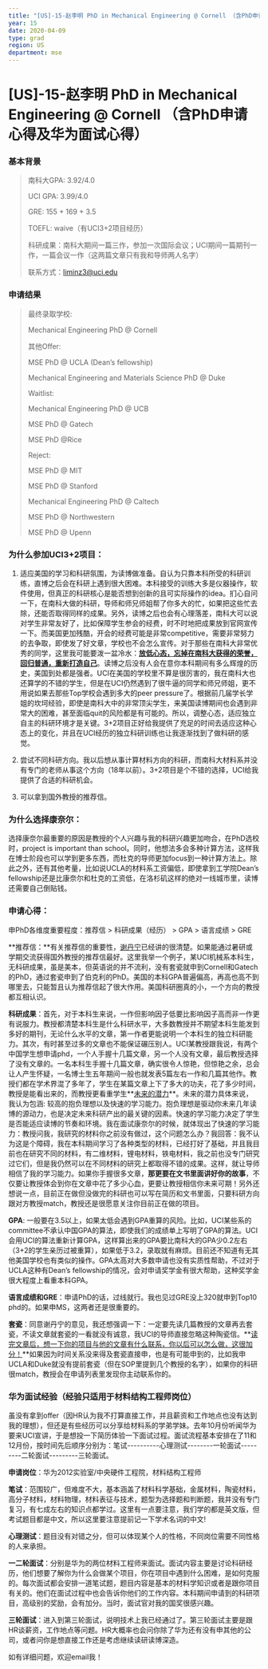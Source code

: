 ```yaml
---
title: "[US]-15-赵李明 PhD in Mechanical Engineering @ Cornell （含PhD申请心得及华为面试心得）"
year: 15
date: 2020-04-09
type: grad
region: US
department: mse
---
```


# [US]-15-赵李明 PhD in Mechanical Engineering @ Cornell （含PhD申请心得及华为面试心得）

### 基本背景

> 南科大GPA: 3.92/4.0
>
> UCI GPA: 3.99/4.0
>
> GRE: 155 + 169 + 3.5
>
> TOEFL: waive（有UCI3+2项目经历）
>
> 科研成果：南科大期间一篇三作，参加一次国际会议；UCI期间一篇期刊一作，一篇会议一作（这两篇文章只有我和导师两人名字）
>
> 联系方式：liminz3@uci.edu

### 申请结果

> 最终录取学校:
>
> Mechanical Engineering PhD @ Cornell
>
> 其他Offer:
>
> MSE PhD @ UCLA (Dean’s fellowship)
>
> Mechanical Engineering and Materials Science PhD @ Duke
>
> Waitlist:
>
> Mechanical Engineering PhD @ UCB
>
> MSE PhD @ Gatech
>
> MSE PhD @Rice
>
> Reject:
>
> MSE PhD @ MIT
>
> MSE PhD @ Stanford
>
> Mechanical Engineering PhD @ Caltech
>
> MSE PhD @ Northwestern
>
> MSE PhD @ Upenn

### 为什么参加UCI3+2项目：

1. 适应美国的学习和科研氛围，为读博做准备。自认为只靠本科所受的科研训练，直博之后会在科研上遇到很大困难。本科接受的训练大多是仪器操作，软件使用，但真正的科研核心是能否想到创新的且可实际操作的idea。扪心自问一下，在南科大做的科研，导师和师兄师姐帮了你多大的忙，如果把这些忙去除，还能否取得同样的成果。另外，读博之后也会有心理落差，南科大可以说对学生非常友好了，比如保障学生参会的经费，时不时地把成果放到官网宣传一下。而美国更加残酷，开会的经费可能是非常competitive，需要非常努力的去争取，即使发了好文章，学校也不会怎么宣传。对于那些在南科大非常优秀的同学，这里我可能要泼一盆冷水：**<u>放低心态，忘掉在南科大获得的荣誉，回归普通，重新打造自己</u>**。读博之后没有人会在意你本科期间有多么辉煌的历史，美国到处都是强者。UCI在美国的学校里不算是很厉害的，我在南科大也还算学的不错的学生，但是在UCI仍然遇到了很牛逼的同学和师兄师姐，更不用说如果去那些Top学校会遇到多大的peer pressure了。根据前几届学长学姐的坎坷经验，即使是南科大中的非常顶尖学生，来美国读博期间也会遇到非常大的困难，甚至面临quit的风险都是有可能的。所以，调整心态，适应独立自主的科研环境才是关键。3+2项目正好给我提供了充足的时间去适应这种心态上的变化，并且在UCI经历的独立科研训练也让我逐渐找到了做科研的感觉。

2. 尝试不同科研方向。我以后想从事计算材料方向的科研，而南科大材料系并没有专门的老师从事这个方向（18年以前）。3+2项目是个不错的选择，UCI给我提供了合适的科研机会。

3. 可以拿到国外教授的推荐信。

### 为什么选择康奈尔：

选择康奈尔最重要的原因是教授的个人兴趣与我的科研兴趣更加吻合，在PhD选校时，project is important than school。同时，他想法多会多种计算方法，这样我在博士阶段也可以学到更多东西，而杜克的导师更加focus到一种计算方法上。除此之外，还有其他考量，比如说UCLA的材料系工资偏低，即使拿到工学院Dean’s fellowship还是比康奈尔和杜克的工资低，在洛杉矶这样的绝对一线城市里，读博还需要自己倒贴钱。

### 申请心得：

申PhD各维度重要程度：推荐信 > 科研成果（经历） > GPA > 语言成绩 > GRE

**推荐信：**有关推荐信的重要性，[谢丹宁](https://sustech-application.github.io/2020-Fall/#/grad-application/computer-science-and-engineering/[US]-15-xiedanning)已经讲的很清楚。如果能通过暑研或学期交流获得国外教授的推荐信最好。这里我举一个例子，某UCI机械系本科生，无科研成果，虽是美本，但英语说的并不流利，没有套瓷就申到Cornell和Gatech的PhD，通过套瓷申到了伯克利的PhD。美国的本科GPA普遍偏高，再高也高不到哪里去，只能暂且认为推荐信起了很大作用。美国科研圈真的小，一个方向的教授都互相认识。

**科研成果**：首先，对于本科生来说，一作但影响因子低要比影响因子高而非一作更有说服力。教授都清楚本科生是什么科研水平，大多数教授并不期望本科生能发到多好的期刊，无论什么水平的文章，第一作者更能说明一个本科生的独立科研能力。其次，有时甚至过多的文章也不能保证碾压别人。UCI某教授跟我说，有两个中国学生想申请phd，一个人手握十几篇文章，另一个人没有文章，最后教授选择了没有文章的。一名本科生手握十几篇文章，确实很令人惊艳，但惊艳之余，总会让人产生怀疑，一名博士生五年期间一般也就发表5篇左右一作和几篇其他作。教授们都在学术界混了多年了，学生在某篇文章上下了多大的功夫，花了多少时间，教授是能看出来的，而教授更看重学生**<u>未来的潜力</u>**。未来的潜力具体来说，我认为包涵: 较高的抱负理想以及快速的学习能力。抱负理想是驱动你未来几年读博的源动力，也是决定未来科研产出的最关键的因素。快速的学习能力决定了学生是否能适应读博的节奏和环境。我在面试康奈尔的时候，就体现出了快速的学习能力：教授问我，我研究的材料你之前没有做过，这个问题怎么办？我回答：我不认为这是个障碍，我在本科期间学习了各种类型的材料，已经打好了基础，并且我目前也在研究不同的材料，有二维材料，锂电材料，铁电材料，我之前也没专门研究过它们，但是我仍然可以在不同材料的研究上都取得不错的成果。这样，就让导师相信了我的学习能力。如果你手握很多文章，**那更要在文书里面讲好你的故事**，不仅要让教授体会到你在文章中花了多少心血，更要让教授相信你未来可期！另外还想说一点，目前正在做但没做完的科研也可以写在简历和文书里面，只要科研方向跟对方教授match，教授还是很愿意关注你目前正在做的项目。

**GPA**: 一般要在3.5以上，如果太低会遇到GPA重算的风险。比如，UCI某些系的committee不承认中国GPA的算法，即使我们的成绩单上写明了GPA的算法。UCI会用UCI的算法重新计算GPA，这样算出来的GPA要比南科大的GPA少0.2左右（3+2的学生亲历过被重算），如果低于3.2，录取就有麻烦。目前还不知道有无其他美国学校也有类似的操作。GPA太高对大多数申请也没有实质性帮助，不过对于UCLA这种有Dean’s fellowship的情况，会对申请奖学金有很大帮助，这种奖学金很大程度上看重本科GPA。

**语言成绩和GRE**：申请PhD的话，过线就行。我也见过GRE没上320就申到Top10 phd的。如果申MS，这两者还是很重要的。

**套瓷**：同意谢丹宁的意见，我还想强调一下：一定要先读几篇教授的文章再去套瓷，不读文章就套瓷的一看就没有诚意，我UCI的导师直接忽略这种陶瓷信。**<u>读完文章后，想一下你的项目与他的文章有什么联系，你以后可以怎么做，这很加分！</u>**如果因为时间关系没来得及套瓷直接申，也是有可能申到的，比如我申UCLA和Duke就没有提前套瓷（但在SOP里提到几个教授的名字），如果你的科研很match，教授会在申请列表里发现你主动联系你的。

### 华为面试经验（经验只适用于材料结构工程师岗位）

虽没有拿到offer（因HR认为我不打算直接工作，并且薪资和工作地点也没有达到我的理想），但还是有些经历可以分享给材料系的学弟学妹。去年10月份听闻华为要来UCI宣讲，于是想投一下简历体验一下面试过程。面试流程基本安排在了11和12月份，按时间先后顺序分别为：笔试----------心理测试--------一轮面试---------二轮面试---------三轮面试。

**申请岗位**：华为2012实验室/中央硬件工程院，材料结构工程师

**笔试**：范围较广，但难度不大，基本涵盖了材料科学基础，金属材料，陶瓷材料，高分子材料，材料物理，材料表征与技术，题型为选择题和判断题，我并没有专门复习，有七成左右的知识点都学过。这里有一点要注意，我们学的都是英文版，但考试题目都是中文，所以这里要注意提前记一下学术名词的中文!

**心理测试**：题目没有对错之分，但可以体现某个人的性格，不同岗位需要不同性格的人来承担。

**一二轮面试**：分别是华为的两位材料工程师来面试。面试内容主要是讨论科研经历，他们想要了解你为什么会做某个项目，你在项目中遇到什么困难，是如何克服的。每次面试都会安排一道笔试题，题目内容是基本的材料学知识或者是跟你项目有关的。他们在面试过程中也会告诉你他们的工作内容。本科期间申请到的科研项目，高级别的奖励，会有加分。当时，面试官对我的国奖很感兴趣。

**三轮面试**：进入到第三轮面试，说明技术上我已经通过了。第三轮面试主要是跟HR谈薪资，工作地点等问题。HR大概率也会问你除了华为还有没有申其他的公司，或者问你是想直接工作还是考虑继续读研读博深造。

如有详细问题，欢迎email我！
